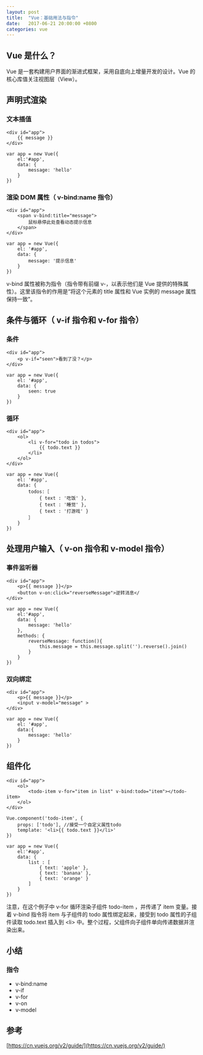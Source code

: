 ```yaml
---
layout: post
title:  "Vue：基础用法与指令"
date:   2017-06-21 20:00:00 +0800
categories: vue
---
```

## Vue 是什么？

Vue 是一套构建用户界面的渐进式框架，采用自底向上增量开发的设计。Vue 的核心库值关注视图层（View）。

## 声明式渲染

### 文本插值

```
<div id="app">
    {{ message }}
</div>
```

```
var app = new Vue({
    el:'#app',
    data: {
        message: 'hello'
    }
})
```

### 渲染 DOM 属性（ v-bind:name 指令）

```
<div id="app">
    <span v-bind:title="message">
        鼠标悬停此处查看动态提示信息
    </span>
</div>
```

```
var app = new Vue({
    el: '#app',
    data: {
        message: '提示信息'
    }
})
```

v-bind 属性被称为指令（指令带有前缀 v-，以表示他们是 Vue 提供的特殊属性）。这里该指令的作用是“将这个元素的 title 属性和 Vue 实例的 message 属性保持一致”。

## 条件与循环（ v-if 指令和 v-for 指令）

### 条件

```
<div id="app">
    <p v-if="seen">看到了没？</p>
</div>
```

```
var app = new Vue({
    el: '#app',
    data: {
        seen: true
    }
})
```

### 循环

```
<div id="app">
    <ol>
        <li v-for="todo in todos">
            {{ todo.text }}
        </li>
    </ol>
</div>
```

```
var app = new Vue({
    el: '#app',
    data: {
        todos:［
            { text : '吃饭' },
            { text : '睡觉' },
            { text : '打游戏' }
        ］
    }
})
```

## 处理用户输入（ v-on 指令和 v-model 指令）

### 事件监听器

```
<div id="app">
    <p>{{ message }}</p>
    <button v-on:click="reverseMessage">逆转消息</
</div>
```

```
var app = new Vue({
    el:'#app',
    data: {
        message: 'hello'
    },
    methods: {
        reverseMessage: function(){
            this.message = this.message.split('').reverse().join()
        }
    }
})
```

### 双向绑定

```
<div id="app">
    <p>{{ message }}</p>
    <input v-model="message" >
</div>
```

```
var app = new Vue({
    el: '#app',
    data:{
        message: 'hello'
    }
})
```

## 组件化

```
<div id="app">
    <ol>
        <todo-item v-for="item in list" v-bind:todo="item"></todo-item>
    </ol>
</div>
```

```
Vue.component('todo-item', {
    props: ['todo'], //接受一个自定义属性todo
    template: '<li>{{ todo.text }}</li>'
})

var app = new Vue({
    el:'#app',
    data: {
        list : [
            { text: 'apple' },
            { text: 'banana' },
            { text: 'orange' }
        ]
    }
})
```

注意，在这个例子中 v-for 循环渲染子组件 todo-item ，并传递了 item 变量。接着 v-bind 指令将 item 与子组件的 todo 属性绑定起来，接受到 todo 属性的子组件读取 todo.text 插入到 &lt;li&gt; 中。整个过程，父组件向子组件单向传递数据并渲染出来。

## 小结

### 指令

* v-bind:name 
* v-if 
* v-for
* v-on
* v-model

## 参考

[https://cn.vuejs.org/v2/guide/](https://cn.vuejs.org/v2/guide/)

